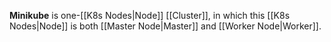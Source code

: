**Minikube** is one-[[K8s Nodes|Node]] [[Cluster]], in which this [[K8s Nodes|Node]] is both [[Master Node|Master]] and [[Worker Node|Worker]].
